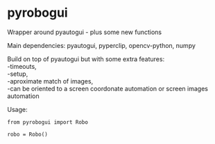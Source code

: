 # pyrobogui
Wrapper around pyautogui - plus some new functions

Main dependencies: pyautogui, pyperclip, opencv-python, numpy

Build on top of pyautogui but with some extra features: <br>
    -timeouts, <br>
    -setup, <br>
    -aproximate match of images, <br>
    -can be oriented to a screen coordonate automation or screen images automation

Usage:<br>

```
from pyrobogui import Robo

robo = Robo()
```
